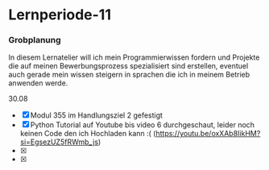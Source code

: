 # Lernperiode-11
### Grobplanung
In diesem Lernatelier will ich mein Programmierwissen fordern und Projekte die auf meinen Bewerbungsprozess spezialisiert sind erstellen, eventuel auch gerade mein wissen steigern in sprachen die ich in meinem Betrieb anwenden werde.

30.08
- [X] Modul 355 im Handlungsziel 2 gefestigt
- [X] Python Tutorial auf Youtube bis video 6 durchgeschaut, leider noch keinen Code den ich Hochladen kann :( (https://youtu.be/oxXAb8IikHM?si=EgsezUZ5fRWmb_js)
- [X]
- [X]
